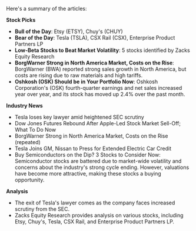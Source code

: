 Here's a summary of the articles:

**Stock Picks**

* **Bull of the Day**: Etsy (ETSY), Chuy's (CHUY)
* **Bear of the Day**: Tesla (TSLA), CSX Rail (CSX), Enterprise Product Partners LP
* **Low-Beta Stocks to Beat Market Volatility**: 5 stocks identified by Zacks Equity Research
* **BorgWarner Strong in North America Market, Costs on the Rise**: BorgWarner (BWA) reported strong sales growth in North America, but costs are rising due to raw materials and high tariffs.
* **Oshkosh (OSK) Should be in Your Portfolio Now**: Oshkosh Corporation's (OSK) fourth-quarter earnings and net sales increased year over year, and its stock has moved up 2.4% over the past month.

**Industry News**

* Tesla loses key lawyer amid heightened SEC scrutiny
* Dow Jones Futures Rebound After Apple-Led Stock Market Sell-Off; What To Do Now
* BorgWarner Strong in North America Market, Costs on the Rise (repeated)
* Tesla Joins GM, Nissan to Press for Extended Electric Car Credit
* Buy Semiconductors on the Dip? 3 Stocks to Consider Now: Semiconductor stocks are battered due to market-wide volatility and concerns about the industry's strong cycle ending. However, valuations have become more attractive, making these stocks a buying opportunity.

**Analysis**

* The exit of Tesla's lawyer comes as the company faces increased scrutiny from the SEC.
* Zacks Equity Research provides analysis on various stocks, including Etsy, Chuy's, Tesla, CSX Rail, and Enterprise Product Partners LP.